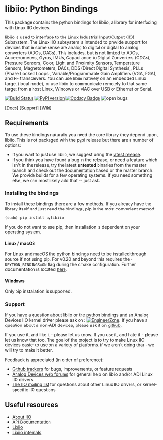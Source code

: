 # libiio: Python Bindings

This package contains the python bindings for libiio, a library for interfacing with Linux IIO devices.

libiio is used to interface to the Linux Industrial Input/Output (IIO) Subsystem. The Linux IIO subsystem is intended to provide support for devices that in some sense are analog to digital or digital to analog converters (ADCs, DACs). This includes, but is not limited to ADCs, Accelerometers, Gyros, IMUs, Capacitance to Digital Converters (CDCs), Pressure Sensors, Color, Light and Proximity Sensors, Temperature Sensors, Magnetometers, DACs, DDS (Direct Digital Synthesis), PLLs (Phase Locked Loops), Variable/Programmable Gain Amplifiers (VGA, PGA), and RF transceivers. You can use libiio natively on an embedded Linux target (local mode), or use libiio to communicate remotely to that same target from a host Linux, Windows or MAC over USB or Ethernet or Serial.

[![Build Status](https://travis-ci.org/analogdevicesinc/libiio.svg?branch=master)](https://travis-ci.org/analogdevicesinc/libiio)
[![PyPI version](https://badge.fury.io/py/pylibiio.svg)](https://badge.fury.io/py/pylibiio) [![Codacy Badge](https://api.codacy.com/project/badge/Grade/4bd027bfc5774029a30a9e1cedf5a434)](https://www.codacy.com/app/rgetz/libiio?utm_source=github.com&amp;utm_medium=referral&amp;utm_content=analogdevicesinc/libiio&amp;utm_campaign=Badge_Grade)
![open bugs](https://img.shields.io/github/issues/analogdevicesinc/libiio.svg)

[[Docs](https://analogdevicesinc.github.io/libiio/v0.19/python/index.html)]
[[Support](http://ez.analog.com)]
[[Wiki](https://wiki.analog.com/resources/tools-software/linux-software/libiio)]

## Requirements
To use these bindings naturally you need the core library they depend upon, libiio. This is not packaged with the pypi release but there are a number of options:
  - If you want to just use libiio, we suggest using the [latest release](https://github.com/analogdevicesinc/libiio/releases/latest).
  - If you think you have found a bug in the release, or need a feature which isn't in the release, try the latest **untested** binaries from the master branch and check out the [documentation](https://codedocs.xyz/analogdevicesinc/libiio/) based on the master branch. We provide builds for a few operating systems. If you need something else, we can most likely add that -- just ask.

### Installing the bindings
To install these bindings there are a few methods. If you already have the library itself and just need the bindings, pip is the most convenient method:
```shell
(sudo) pip install pylibiio
```
If you do not want to use pip, then installation is dependent on your operating system.
#### Linux / macOS
For Linux and macOS the python bindings need to be installed through source if not using pip. For v0.20 and beyond this requires the `-DPYTHON_BINDINGS=ON` flag during the cmake configuration. Further documentation is located [here](https://github.com/analogdevicesinc/libiio/blob/master/README_BUILD.md).

#### Windows
Only pip installation is supported.

### Support
If you have a question about libiio or the python bindings and an Analog Devices IIO kernel driver please ask on : [![EngineerZone](https://img.shields.io/badge/chat-on%20EngineerZone-blue.svg)](https://ez.analog.com/linux-device-drivers/linux-software-drivers). If you have a question about a non-ADI devices, please ask it on [github](https://github.com/analogdevicesinc/libiio/issues).

If you use it, and like it - please let us know. If you use it, and hate it - please let us know that too. The goal of the project is to try to make Linux IIO devices easier to use on a variety of platforms. If we aren't doing that - we will try to make it better.

Feedback is appreciated (in order of preference):

  * [Github trackers](https://github.com/analogdevicesinc/libiio/issues) for bugs, improvements, or feature requests
  * [Analog Devices web forums](https://ez.analog.com/community/linux-device-drivers/linux-software-drivers) for general help on libiio and/or ADI Linux IIO drivers
  * [The IIO mailing list](http://vger.kernel.org/vger-lists.html#linux-iio) for questions about other Linux IIO drivers, or kernel-specific IIO questions

## Useful resources
  * [About IIO](https://wiki.analog.com/software/linux/docs/iio/iio)
  * [API Documentation](http://analogdevicesinc.github.io/libiio/)
  * [Libiio](http://wiki.analog.com/resources/tools-software/linux-software/libiio)
  * [Libiio internals](http://wiki.analog.com/resources/tools-software/linux-software/libiio_internals)

